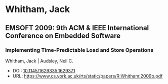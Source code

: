 # Whitham, Jack

## EMSOFT 2009: 9th ACM & IEEE International Conference on Embedded Software

### Implementing Time-Predictable Load and Store Operations
Whitham, Jack | Audsley, Neil C.
* DOI: [10.1145/1629335.1629371](https://doi.org/10.1145/1629335.1629371)
* URL: <https://www.cs.york.ac.uk/rts/static/papers/R:Whitham:2009b.pdf>


